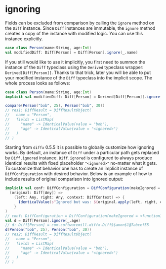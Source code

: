# ignoring


Fields can be excluded from comparison by calling the `ignore` method on the `Diff` instance.
Since `Diff` instances are immutable, the `ignore` method creates a copy of the instance with modified logic.
You can use this instance explicitly.

```scala
case class Person(name:String, age:Int)
val modifiedDiff: Diff[Person] = Diff[Person].ignore(_.name)
```

If you still would like to use it implicitly, you first need to summon the instance of the `Diff` typeclass using
the `Derived` typeclass wrapper: `Derived[Diff[Person]]`. Thanks to that trick, later you will be able to put your modified
instance of the `Diff` typeclass into the implicit scope. The whole process looks as follows:

```scala
case class Person(name:String, age:Int)
implicit val modifiedDiff: Diff[Person] = Derived[Diff[Person]].ignore(_.age)
```
```scala
compare(Person("bob", 25), Person("bob", 30))
// res1: DiffResult = DiffResultObject(
//   name = "Person",
//   fields = ListMap(
//     "name" -> IdenticalValue(value = "bob"),
//     "age" -> IdenticalValue(value = "<ignored>")
//   )
// )
```

Starting from `diffx` 0.5.5 it is possible to globally customize how ignoring works. By default, an instance of
`Diff` under a particular path gets replaced by `Diff.ignored` instance. `Diff.ignored` is configured to always produce 
identical results with fixed placeholder `"<ignored>"` no-matter what it gets. To customize that behavior one has to 
create an implicit instance of `DiffConfiguration` with desired behavior. Below is an example of how to include results of 
original comparison into ignored output:

```scala
implicit val conf: DiffConfiguration = DiffConfiguration(makeIgnored =
  (original: Diff[Any]) =>
    (left: Any, right: Any, context: DiffContext) => {
      IdenticalValue(s"Ignored but was: ${original.apply(left, right, context).show()(ConsoleColorConfig.noColors)}")
    }
)
// conf: DiffConfiguration = DiffConfiguration(makeIgnored = <function1>)
val d = Diff[Person].ignore(_.age)
// d: Diff[Person] = com.softwaremill.diffx.Diff$$anon$1@7abcef55
d(Person("bob", 25), Person("bob", 30)) 
// res2: DiffResult = DiffResultObject(
//   name = "Person",
//   fields = ListMap(
//     "name" -> IdenticalValue(value = "bob"),
//     "age" -> IdenticalValue(value = "<ignored>")
//   )
// )
```